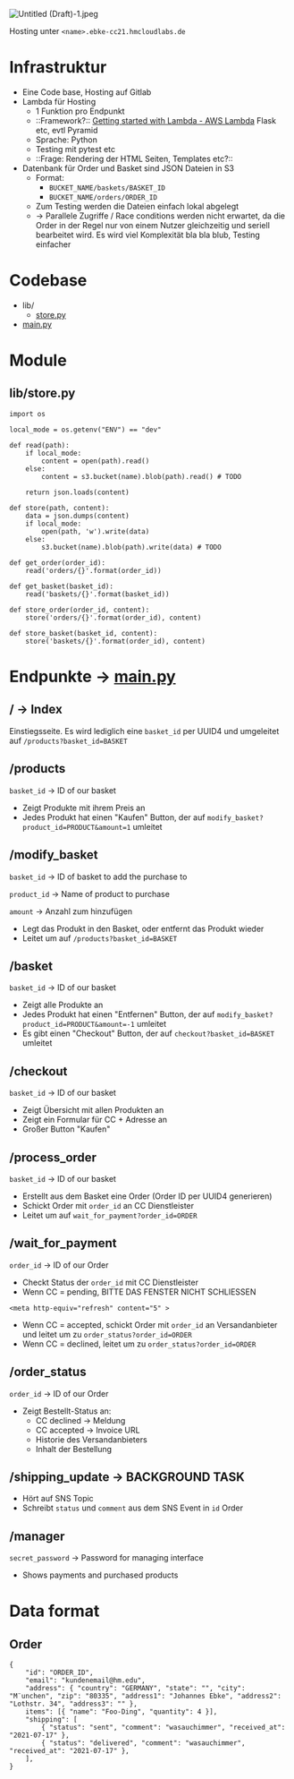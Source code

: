 ![Untitled (Draft)-1.jpeg](Untitled%20(Draft)-1.jpeg)

Hosting unter `<name>.ebke-cc21.hmcloudlabs.de`

# Infrastruktur

- Eine Code base, Hosting auf Gitlab
- Lambda für Hosting
   - 1 Funktion pro Endpunkt
   - ::Framework?:: [Getting started with Lambda - AWS Lambda](https://docs.aws.amazon.com/lambda/latest/dg/getting-started.html) Flask etc, evtl Pyramid
   - Sprache: Python
   - Testing mit pytest etc
   - ::Frage: Rendering der HTML Seiten, Templates etc?::
- Datenbank für Order und Basket sind JSON Dateien in S3
   - Format:
      - `BUCKET_NAME/baskets/BASKET_ID`
      - `BUCKET_NAME/orders/ORDER_ID`
   - Zum Testing werden die Dateien einfach lokal abgelegt
   - \-> Parallele Zugriffe / Race conditions werden nicht erwartet, da die Order in der Regel nur von einem Nutzer gleichzeitig und seriell bearbeitet wird. Es wird viel Komplexität bla bla blub, Testing einfacher

# Codebase

- lib/
   - [store.py](http://store.py)
- [main.py](http://main.py)

# Module

## lib/store.py

```other
import os

local_mode = os.getenv("ENV") == "dev"

def read(path):
	if local_mode:
		content = open(path).read()
	else:
		content = s3.bucket(name).blob(path).read() # TODO

	return json.loads(content)

def store(path, content):
	data = json.dumps(content)
	if local_mode:
		open(path, 'w').write(data)
	else:
		s3.bucket(name).blob(path).write(data) # TODO

def get_order(order_id):
	read('orders/{}'.format(order_id))

def get_basket(basket_id):
	read('baskets/{}'.format(basket_id))

def store_order(order_id, content):
	store('orders/{}'.format(order_id), content)

def store_basket(basket_id, content):
	store('baskets/{}'.format(order_id), content)
```

# Endpunkte -> [main.py](http://main.py)

## / -> Index

Einstiegsseite. Es wird lediglich eine `basket_id` per UUID4 und umgeleitet auf `/products?basket_id=BASKET`

## /products

`basket_id` -> ID of our basket

- Zeigt Produkte mit ihrem Preis an
- Jedes Produkt hat einen "Kaufen" Button, der auf `modify_basket?product_id=PRODUCT&amount=1` umleitet

## /modify_basket

`basket_id` -> ID of basket to add the purchase to

`product_id` -> Name of product to purchase

`amount` -> Anzahl zum hinzufügen

- Legt das Produkt in den Basket, oder entfernt das Produkt wieder
- Leitet um auf `/products?basket_id=BASKET`

## /basket

`basket_id` -> ID of our basket

- Zeigt alle Produkte an
- Jedes Produkt hat einen "Entfernen" Button, der auf `modify_basket?product_id=PRODUCT&amount=-1` umleitet
- Es gibt einen "Checkout" Button, der auf `checkout?basket_id=BASKET` umleitet

## /checkout

`basket_id` -> ID of our basket

- Zeigt Übersicht mit allen Produkten an
- Zeigt ein Formular für CC + Adresse an
- Großer Button "Kaufen"

## /process_order

`basket_id` -> ID of our basket

- Erstellt aus dem Basket eine Order (Order ID per UUID4 generieren)
- Schickt Order mit `order_id` an CC Dienstleister
- Leitet um auf `wait_for_payment?order_id=ORDER`

## /wait_for_payment

`order_id` -> ID of our Order

- Checkt Status der `order_id` mit CC Dienstleister
- Wenn CC = pending, BITTE DAS FENSTER NICHT SCHLIESSEN

```other
<meta http-equiv="refresh" content="5" >
```

- Wenn CC = accepted, schickt Order mit `order_id` an Versandanbieter und leitet um zu `order_status?order_id=ORDER`
- Wenn CC = declined, leitet um zu `order_status?order_id=ORDER`

## /order_status

`order_id` -> ID of our Order

- Zeigt Bestellt-Status an:
   - CC declined -> Meldung
   - CC accepted -> Invoice URL
   - Historie des Versandanbieters
   - Inhalt der Bestellung

## /shipping_update -> BACKGROUND TASK

- Hört auf SNS Topic
- Schreibt `status` und `comment` aus dem SNS Event in `id` Order

## /manager

`secret_password` -> Password for managing interface

- Shows payments and purchased products

# Data format

## Order

```other
{
	"id": "ORDER_ID",
	"email": "kundenemail@hm.edu",
	"address": { "country": "GERMANY", "state": "", "city": "M¨unchen", "zip": "80335", "address1": "Johannes Ebke", "address2": "Lothstr. 34", "address3": "" },
	items": [{ "name": "Foo-Ding", "quantity": 4 }],
	"shipping": [
		{ "status": "sent", "comment": "wasauchimmer", "received_at": "2021-07-17" },
		{ "status": "delivered", "comment": "wasauchimmer", "received_at": "2021-07-17" },
	],
}
```



